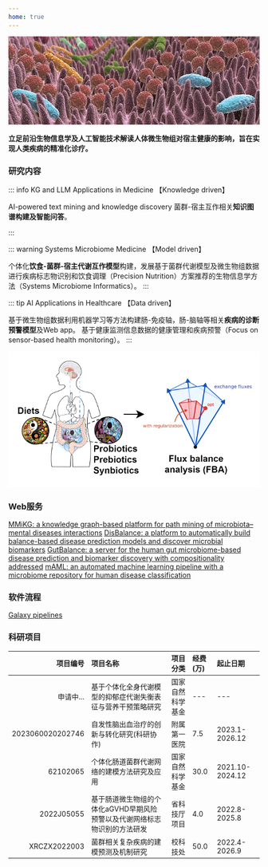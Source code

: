 ```yaml
---
home: true
---
```


![Gut Microbiome](/background1.jpeg#pic_center)


**立足前沿生物信息学及人工智能技术解读人体微生物组对宿主健康的影响，旨在实现人类疾病的精准化诊疗。**

### 研究内容


::: info KG and LLM Applications in Medicine 【Knowledge driven】

AI-powered text mining and knowledge discovery 
菌群-宿主互作相关**知识图谱构建及智能问答**。

:::


::: warning Systems Microbiome Medicine 【Model driven】

个体化**饮食-菌群-宿主代谢互作模型**构建，发展基于菌群代谢模型及微生物组数据进行疾病标志物识别和饮食调理（Precision Nutrition）方案推荐的生物信息学方法（Systems Microbiome Informatics）。
:::



::: tip AI Applications in Healthcare 【Data driven】

基于微生物组数据利用机器学习等方法构建肠-免疫轴，肠-脑轴等相关**疾病的诊断预警模型**及Web app。
基于健康监测信息数据的健康管理和疾病预警（Focus on sensor-based health monitoring）。
:::

![Lab mission](/balance-fba1.png#pic_center)

### Web服务
[MMiKG: a knowledge graph-based platform for path mining of microbiota–mental diseases interactions](http://yangbiolab.cn:8501/)
[DisBalance: a platform to automatically build balance-based disease prediction models and discover microbial biomarkers](http://lab.malab.cn/soft/DisBalance)
[GutBalance: a server for the human gut microbiome-based disease prediction and biomarker discovery with compositionality addressed](http://lab.malab.cn/soft/GutBalance)
[mAML: an automated machine learning pipeline with a microbiome repository for human disease classification](http://lab.malab.cn/soft/mAML/)

### 软件流程
[Galaxy pipelines](http://yangbiolab.top:8080/)



### 科研项目

|项目编号 	|项目名称 	|项目分类   |经费(万)|起止日期    | 
|-----:|:---------|-----:|:-----------|:-----------|
|申请中...|基于个体化全身代谢模型的抑郁症代谢失衡表征与营养干预策略研究|国家自然科学基金|---|---|
|2023060020202746|自发性脑出血治疗的创新与转化研究(科研协作)|附属第一医院|7.5|2023.1-2026.12|
|62102065	|个体化肠道菌群代谢网络的建模方法研究及应用|国家自然科学基金|30.0	|2021.10-2024.12|
|2022J05055	|基于肠道微生物组的个体化aGVHD早期风险预警以及代谢网络标志物识别的方法研发|省科技厅项目	|	4.0|2022.8-2025.8|
|XRCZX2022003	|菌群相关复杂疾病的建模预测及机制研究|校科技处|50.0	|	2022.4-2026.9|
<br>
<br>
